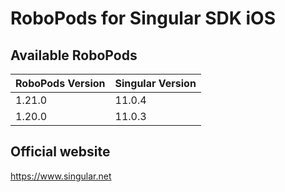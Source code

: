 # RoboPods for Singular SDK iOS

## Available RoboPods

| RoboPods Version | Singular Version |
|------------------|------------------|
| 1.21.0           | 11.0.4           |
| 1.20.0           | 11.0.3           |

## Official website
https://www.singular.net
